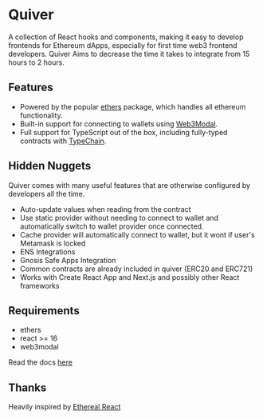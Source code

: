 # Quiver

A collection of React hooks and components, making it easy to develop frontends for Ethereum dApps, especially for first time web3 frontend developers. Quiver Aims to decrease the time it takes to integrate from 15 hours to 2 hours.

## Features

- Powered by the popular [ethers](https://ethers.org/) package, which handles all ethereum functionality.
- Built-in support for connecting to wallets using [Web3Modal](https://github.com/Web3Modal/web3modal).
- Full support for TypeScript out of the box, including fully-typed contracts with [TypeChain](https://github.com/dethcrypto/TypeChain).

## Hidden Nuggets

Quiver comes with many useful features that are otherwise configured by developers all the time.

- Auto-update values when reading from the contract
- Use static provider without needing to connect to wallet and automatically switch to wallet provider once connected.
- Cache provider will automatically connect to wallet, but it wont if user's Metamask is locked
- ENS Integrations
- Gnosis Safe Apps Integration
- Common contracts are already included in quiver (ERC20 and ERC721)
- Works with Create React App and Next.js and possibly other React frameworks

## Requirements

- ethers
- react >= 16
- web3modal

Read the docs [here](https://raid-guild.github.io/quiver/)

## Thanks

Heavily inspired by [Ethereal React](https://github.com/kesne/ethereal-react)
